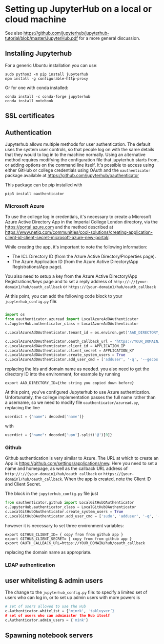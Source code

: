 # Setting up JupyterHub on a local or cloud machine

See also  https://github.com/jupyterhub/jupyterhub-tutorial/blob/master/JupyterHub.pdf for a more general discussion.

## Installing Jupyterhub

For a generic Ubuntu installation you can use:

    sudo python3 -m pip install jupyterhub
    npm install -g configurable-http-proxy

Or for one with conda installed:

    conda install -c conda-forge jupyterhub
    conda install notebook

## SSL certificates

## Authentication

Jupyterhub allows multiple methods for user authentication. The default uses the system user controls, so that people log on with the same details that they would to log in to the machine normally. Using an alternative method requires modifying the configuration file that jupyterhub starts from, or adding options on the command line itself. It's possible to access using either GitHub or college credentials using OAuth and the `oauthenticator` package available at https://github.com/jupyterhub/oauthenticator

This package can be pip installed with

    pip3 install oauthenticator

### Microsoft Azure

To use the college log in credentials, it's necessary to create a Microsoft Azure Active Directory App in the Imperial College London directory, via the https://portal.azure.com and the method described at https://www.netiq.com/communities/cool-solutions/creating-application-client-id-client-secret-microsoft-azure-new-portal/.

While creating the app, it's important to note the following information:

 - The ICL Directory ID (from the Azure Active Directory/Properties page).
 - The Azure Application ID (from the Azure Active Directory/App Registrations/App page).

You also need to setup a key from the Azure Active Directory/App Registrations/keys page and to set a reply address of `http://://{your-domain}/hub/oauth_callback` or `https://{your-domain}/hub/oauth_callback`

At this point, you can add the following code block to your `jupyterhub_config.py` file:

```python

import os
from oauthenticator.azuread import LocalAzureAdOAuthenticator
c.JupyterHub.authenticator_class = LocalAzureAdOAuthenticator

c.LocalAzureAdOAuthenticator.tenant_id = os.environ.get('AAD_DIRECTORY_ID')

c.LocalAzureAdOAuthenticator.oauth_callback_url = 'https://YOUR_DOMAIN/hub/oauth_callback'
c.LocalAzureAdOAuthenticator.client_id = APPLICATION_IP
c.LocalAzureAdOAuthenticator.client_secret = APPLICATION_KY
c.LocalAzureAdOAuthenticator.create_system_users = True
c.LocalAzureAdOAuthenticator.add_user_cmd = ['adduser', '-q', '--gecos', '""', '--disabled-password']

```

replacing the Ids and domain name as needed. you also need to get the directory ID into the environment, for example by running

```
export AAD_DIRECTORY_ID={the string you copied down before}
```

At this point, you've configured Jupyterhub to use Azure authentication. Unfortunately, the college implementation passes the full name rather than a username, so we need to modify file `oauthenticator/azuread.py`, replacing the line

```python
userdict = {"name": decoded['name']}
```
with

```python
userdict = {"name": decoded['upn'].split('@')[0]}
```

### Github

Github authentication is very similar to Azure. The URL at which to create an App is https://github.com/settings/applications/new. Here you need to set a name and homepage, as well as the callback URL address of `http://://{your-domain}/hub/oauth_callback` or `https://{your-domain}/hub/oauth_callback`. When the app is created, note the Client ID and Client Secret.

The block in the `jupyterhub_config.py` file just

```python
from oauthenticator.github import LocalGitHubOAuthenticator
c.JupyterHub.authenticator_class = LocalGitHubOAuthenticator
c.LocalGitHubOAuthenticator.create_system_users = True
c.LocalGitHubOAuthenticator.add_user_cmd = ['sudo', 'adduser', '-q', '--gecos', '""', '--disabled-password']

```

however it is necessary to set three environment variables:

```
export GITHUB_CLIENT_ID= { copy from from github app }
export GITHUB_CLIENT_SECRET= { copy from from github app }
export OAUTH_CALLBACK_URL=https://YOUR_DOMAIN/hub/oauth_callback
```
replacing the domain name as appropriate.


### LDAP authentication

## user whitelisting & admin users

The change to the `jupyterhub_config.py` file: to specify a limited set of users who can log in, or to set up admin users with more powers is

```python
# set of users allowed to use the Hub
c.Authenticator.whitelist = {'minrk', 'takluyver’}
# set of users who can administer the Hub itself
c.Authenticator.admin_users = {'mink'}
```

## Spawning notebook servers
